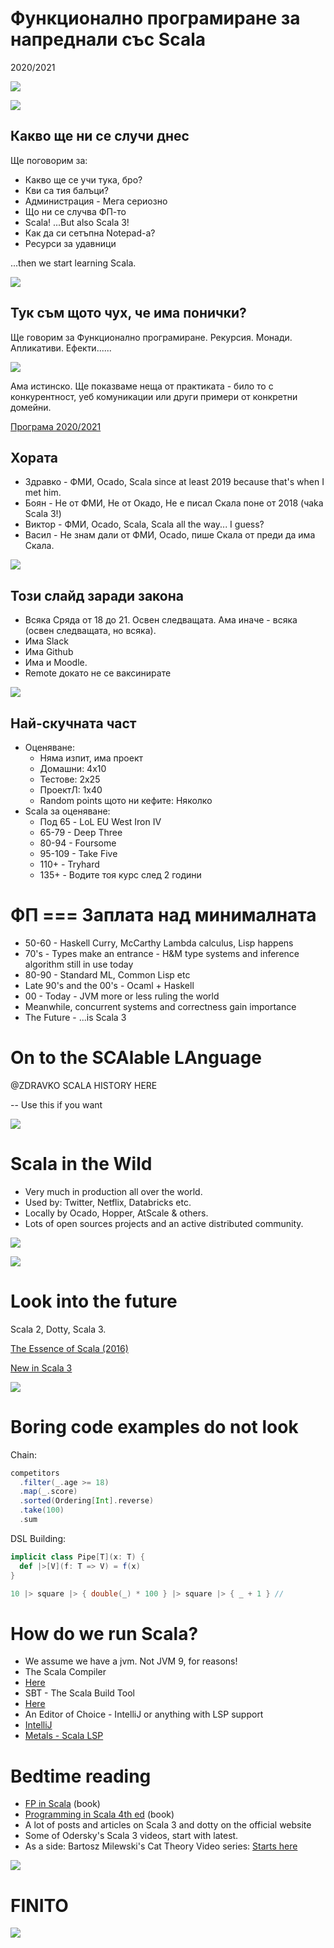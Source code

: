 # Функционално програмиране за напреднали със Scala

2020/2021

<div id="left">

![](./images/01/scala-logo.png) <!-- .element height="70%" width="70%" -->

</div>

<div id="right">

![](./images/01/scala3-logo.jpeg) <!-- .element height="75%" width="75%" -->

</div>



## Какво ще ни се случи днес

Ще поговорим за:

* Какво ще се учи тука, бро?  <!-- .element: class="fragment" data-fragment-index="1" -->
* Кви са тия балъци?  <!-- .element: class="fragment" data-fragment-index="2" -->
* Администрация - Мега сериозно <!-- .element: class="fragment" data-fragment-index="3" -->
* Що ни се случва ФП-то <!-- .element: class="fragment" data-fragment-index="4" -->
* Scala! ...But also Scala 3! <!-- .element: class="fragment" data-fragment-index="5" -->
* Как да си сетъпна Notepad-а? <!-- .element: class="fragment" data-fragment-index="6" -->
* Ресурси за удавници  <!-- .element: class="fragment" data-fragment-index="7" -->

...then we start learning Scala.  <!-- .element: class="fragment" data-fragment-index="7" -->

<div id="bottom-right">

![](./images/01/pretending-to-write.gif) <!-- .element height="50%" width="50%" -->

</div>



## Тук съм щото чух, че има понички?

Ще говорим за Функционално програмиране. Рекурсия. Монади. Апликативи. Ефекти...... <!-- .element: class="fragment" data-fragment-index="1" -->

<div id="bottom-center"> <!-- .element: class="fragment" data-fragment-index="1" -->

![](./images/01/lonely-island.gif) <!-- .element height="50%" width="50%" -->

</div>

Ама истинско. Ще показваме неща от практиката - било то с конкурентност, уеб комуникации или други примери от конкретни домейни.  <!-- .element: class="fragment" data-fragment-index="2" -->

[Програма 2020/2021](https://learn.fmi.uni-sofia.bg/mod/url/view.php?id=185056) <!-- .element: class="fragment" data-fragment-index="2" -->



## Хората

* Здравко - ФМИ, Ocado, Scala since at least 2019 because that's when I met him. <!-- .element: class="fragment" data-fragment-index="1" -->
* Боян - Не от ФМИ, Не от Окадо, Не е писал Скала поне от 2018 (чaka Scala 3!) <!-- .element: class="fragment" data-fragment-index="2" -->
* Виктор - ФМИ, Оcado, Scala, Scala all the way... I guess? <!-- .element: class="fragment" data-fragment-index="3" -->
* Васил - Не знам дали от ФМИ, Ocado, пише Скала от преди да има Скала. <!-- .element: class="fragment" data-fragment-index="4" -->

<div id="bottom-right"> <!-- .element: class="fragment" data-fragment-index="4" -->

![](./images/01/greybeard.jpeg)

</div>



## Този слайд заради закона

* Всяка Сряда от 18 до 21. Освен следващата. Ама иначe - всяка (освен следващата, но всяка).
* Има Slack
* Има Github
* Има и Moodle.
* Remote докато не се ваксинирате

<div id="bottom-right">

![](./images/01/crown.jpg) <!-- .element height="60%" width="60%" -->

</div>



## Най-скучната част

* Оценяване:
  * Няма изпит, има проект
  * Домашни:  4x10
  * Тестове:  2x25
  * ПроектЛ:  1x40
  * Random points щото ни кефите: Няколко
* Scala за оценяване:
  * Под 65 - LoL EU West Iron IV
  * 65-79 - Deep Three
  * 80-94 - Foursome
  * 95-109 - Take Five
  * 110+ - Tryhard
  * 135+ - Водите тоя курс след 2 години



# ФП === Заплата над минималната

* 50-60 - Haskell Curry, McCarthy Lambda calculus, Lisp happens <!-- .element: class="fragment" data-fragment-index="1" -->
* 70's  - Types make an entrance - H&M type systems and inference algorithm still in use today <!-- .element: class="fragment" data-fragment-index="2" -->
* 80-90 - Standard ML, Common Lisp etc <!-- .element: class="fragment" data-fragment-index="3" -->
* Late 90's and the 00's - Ocaml + Haskell <!-- .element: class="fragment" data-fragment-index="4" -->
* 00 - Today - JVM more or less ruling the world <!-- .element: class="fragment" data-fragment-index="5" -->
* Meanwhile, concurrent systems and correctness gain importance <!-- .element: class="fragment" data-fragment-index="5" -->
* The Future - ...is Scala 3  <!-- .element: class="fragment" data-fragment-index="6" -->



# On to the SCAlable LAnguage

@ZDRAVKO SCALA HISTORY HERE

-- Use this if you want
<div id="bottom-center">

![](./images/01/static-type-system.jpeg) <!-- .element height="60%" width="60%" -->

</div>



# Scala in the Wild

* Very much in production all over the world.
* Used by: Twitter, Netflix, Databricks etc.
* Locally by Ocado, Hopper, AtScale & others.
* Lots of open sources projects and an active distributed community.

<div id="bottom-left">

![](./images/01/ocado.png)

</div>

<div id="bottom-left">

![](./images/01/netflix-scala.jpg)  <!-- .element height="40%" width="40%" -->

</div>



# Look into the future

Scala 2, Dotty, Scala 3.

[The Essence of Scala (2016)](https://www.scala-lang.org/blog/2016/02/03/essence-of-scala.html)

[New in Scala 3](https://docs.scala-lang.org/scala3/new-in-scala3.html)

<div id="bottom-center"> <!-- .element: class="fragment" data-fragment-index="1" -->

![](./images/01/scala3-rc1.png)

</div>



# Boring code examples do not look

Chain:

```scala
competitors
  .filter(_.age >= 18)
  .map(_.score)
  .sorted(Ordering[Int].reverse)
  .take(100)
  .sum
```

DSL Building:

```scala
implicit class Pipe[T](x: T) {
  def |>[V](f: T => V) = f(x)
}

10 |> square |> { double(_) * 100 } |> square |> { _ + 1 } //
```



# How do we run Scala?

* We assume we have a jvm. Not JVM 9, for reasons! <!-- .element: class="fragment" data-fragment-index="1" -->
* The Scala Compiler <!-- .element: class="fragment" data-fragment-index="2" -->
 * [Here](https://www.scala-lang.org/download/) <!-- .element: class="fragment" data-fragment-index="2" -->
* SBT - The Scala Build Tool  <!-- .element: class="fragment" data-fragment-index="3" -->
 * [Here](https://www.scala-sbt.org/)  <!-- .element: class="fragment" data-fragment-index="3" -->
* An Editor of Choice - IntelliJ or anything with LSP support <!-- .element: class="fragment" data-fragment-index="4" -->
 * [IntelliJ](https://www.jetbrains.com/idea/)  <!-- .element: class="fragment" data-fragment-index="4" -->
 * [Metals - Scala LSP](https://scalameta.org/metals/) <!-- .element: class="fragment" data-fragment-index="4" -->



# Bedtime reading

* [FP in Scala](https://www.manning.com/books/functional-programming-in-scala) (book)
* [Programming in Scala 4th ed](https://booksites.artima.com/programming_in_scala_4ed) (book)
* A lot of posts and articles on Scala 3 and dotty on the official website
* Some of Odersky's Scala 3 videos, start with latest.
* As a side: Bartosz Milewski's Cat Theory Video series: [Starts here](https://www.youtube.com/watch?v=I8LbkfSSR58)

![](./images/01/milewski.jpg) <!-- .element height="60%" width="60%" -->



# FINITO

![](./images/01/case-ended.webp)
